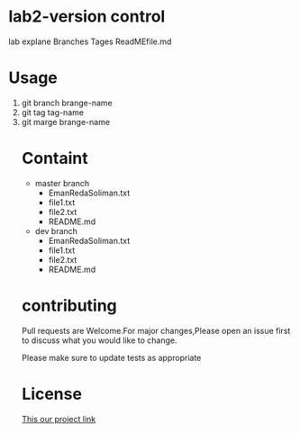 <h1>lab2-version control</h1>
<p>lab explane Branches Tages ReadMEfile.md</p>

<h1>Usage</h1>

  <ol>
    <li>git branch brange-name</li>
    <li>git tag tag-name</li>
    <li>git marge brange-name</li>
  
<h1>Containt</h1>
  <ul>
<li>master branch
    <ul>
    <EmanRedaSoliman.txt>
      <li>EmanRedaSoliman.txt</li>
      <li>file1.txt</li>
      <li>file2.txt</li>
     <li>README.md</li>
      </ul>
  </li>
 <li>dev branch
    <ul>
    <EmanRedaSoliman.txt>
      <li>EmanRedaSoliman.txt</li>
      <li>file1.txt</li>
      <li>file2.txt</li>
     <li>README.md</li>
      </ul>
  </li>
   
  
</ul>
  <h1>contributing</h1>
 <div>
  Pull requests are Welcome.For major changes,Please open an issue first to discuss what you would like to change.
    <p>Please make sure to update tests as appropriate</p>
</div>
  
 
<h1>License</h1>
<a href="https://github.com/emansoliman/EmanRedae-NewRepo.git">This our project link</a> 
  
